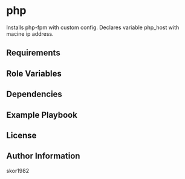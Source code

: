 php
=========

Installs php-fpm with custom config. Declares variable php_host with macine ip address.

Requirements
------------


Role Variables
--------------


Dependencies
------------


Example Playbook
----------------


License
-------


Author Information
------------------

skor1982
